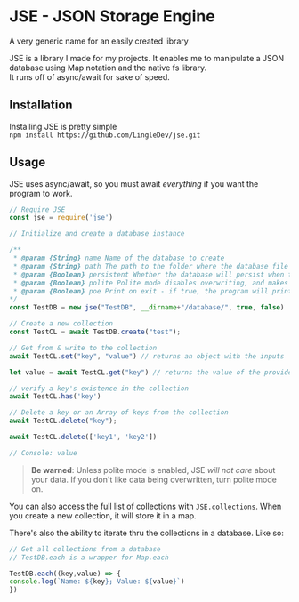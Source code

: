 # JSE - JSON Storage Engine
A very generic name for an easily created library  
  
JSE is a library I made for my projects. It enables me to manipulate a JSON database using Map notation and the native fs library.  
It runs off of async/await for sake of speed.

## Installation 

Installing JSE is pretty simple  
`npm install https://github.com/LingleDev/jse.git`

## Usage

JSE uses async/await, so you must await _everything_ if you want the program to work.

```js
// Require JSE
const jse = require('jse')

// Initialize and create a database instance

/**
 * @param {String} name Name of the database to create
 * @param {String} path The path to the folder where the database file will be held
 * @param {Boolean} persistent Whether the database will persist when the program exits. Defaults to true
 * @param {Boolean} polite Polite mode disables overwriting, and makes the program tell you no when you try to overwrite stuff. Defaults to false.
 * @param {Boolean} poe Print on exit - if true, the program will print the database file when the program exits. Defaults to false
*/
const TestDB = new jse("TestDB", __dirname+"/database/", true, false)

// Create a new collection
const TestCL = await TestDB.create("test");

// Get from & write to the collection
await TestCL.set("key", "value") // returns an object with the inputs

let value = await TestCL.get("key") // returns the value of the provided key, if said key exists

// verify a key's existence in the collection
await TestCL.has('key')

// Delete a key or an Array of keys from the collection
await TestCL.delete("key");

await TestCL.delete(['key1', 'key2'])

// Console: value
```  

> **Be warned**: Unless polite mode is enabled, JSE *will not care* about your data. If you don't like data being overwritten, turn polite mode on.

You can also access the full list of collections with `JSE.collections`. When you create a new collection, it will store it in a map.

There's also the ability to iterate thru the collections in a database. Like so:  

```js
// Get all collections from a database
// TestDB.each is a wrapper for Map.each

TestDB.each((key,value) => {
console.log(`Name: ${key}; Value: ${value}`)
})
```
